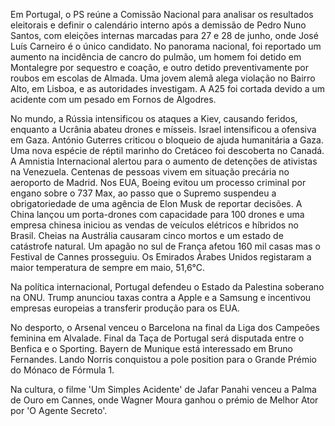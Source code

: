 Em Portugal, o PS reúne a Comissão Nacional para analisar os resultados eleitorais e definir o calendário interno após a demissão de Pedro Nuno Santos, com eleições internas marcadas para 27 e 28 de junho, onde José Luís Carneiro é o único candidato. No panorama nacional, foi reportado um aumento na incidência de cancro do pulmão, um homem foi detido em Montalegre por sequestro e coação, e outro detido preventivamente por roubos em escolas de Almada. Uma jovem alemã alega violação no Bairro Alto, em Lisboa, e as autoridades investigam. A A25 foi cortada devido a um acidente com um pesado em Fornos de Algodres.

No mundo, a Rússia intensificou os ataques a Kiev, causando feridos, enquanto a Ucrânia abateu drones e mísseis. Israel intensificou a ofensiva em Gaza. António Guterres criticou o bloqueio de ajuda humanitária a Gaza. Uma nova espécie de réptil marinho do Cretáceo foi descoberta no Canadá. A Amnistia Internacional alertou para o aumento de detenções de ativistas na Venezuela. Centenas de pessoas vivem em situação precária no aeroporto de Madrid. Nos EUA, Boeing evitou um processo criminal por engano sobre o 737 Max, ao passo que o Supremo suspendeu a obrigatoriedade de uma agência de Elon Musk de reportar decisões. A China lançou um porta-drones com capacidade para 100 drones e uma empresa chinesa iniciou as vendas de veículos elétricos e híbridos no Brasil. Cheias na Austrália causaram cinco mortos e um estado de catástrofe natural. Um apagão no sul de França afetou 160 mil casas mas o Festival de Cannes prosseguiu. Os Emirados Árabes Unidos registaram a maior temperatura de sempre em maio, 51,6°C.

Na política internacional, Portugal defendeu o Estado da Palestina soberano na ONU. Trump anunciou taxas contra a Apple e a Samsung e incentivou empresas europeias a transferir produção para os EUA.

No desporto, o Arsenal venceu o Barcelona na final da Liga dos Campeões feminina em Alvalade. Final da Taça de Portugal será disputada entre o Benfica e o Sporting. Bayern de Munique está interessado em Bruno Fernandes. Lando Norris conquistou a pole position para o Grande Prémio do Mónaco de Fórmula 1.

Na cultura, o filme 'Um Simples Acidente' de Jafar Panahi venceu a Palma de Ouro em Cannes, onde Wagner Moura ganhou o prémio de Melhor Ator por 'O Agente Secreto'.
